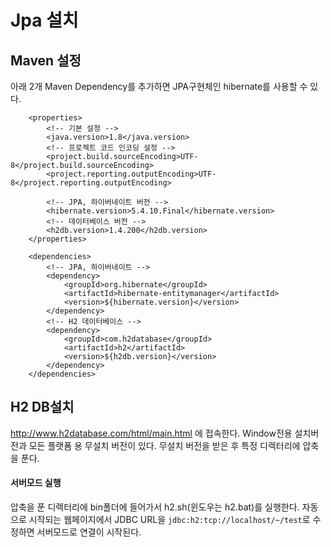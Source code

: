 # Jpa 설치

##  Maven 설정
아래 2개 Maven Dependency를 추가하면 JPA구현체인 hibernate를 사용할 수 있다. 

```{xml}
	<properties>
		<!-- 기본 설정 -->
		<java.version>1.8</java.version>
		<!-- 프로젝트 코드 인코딩 설정 -->
		<project.build.sourceEncoding>UTF-8</project.build.sourceEncoding>
		<project.reporting.outputEncoding>UTF-8</project.reporting.outputEncoding>

		<!-- JPA, 하이버네이트 버전 -->
		<hibernate.version>5.4.10.Final</hibernate.version>
		<!-- 데이터베이스 버전 -->
		<h2db.version>1.4.200</h2db.version>
	</properties>

	<dependencies>
		<!-- JPA, 하이버네이트 -->
		<dependency>
			<groupId>org.hibernate</groupId>
			<artifactId>hibernate-entitymanager</artifactId>
			<version>${hibernate.version}</version>
		</dependency>
		<!-- H2 데이터베이스 -->
		<dependency>
			<groupId>com.h2database</groupId>
			<artifactId>h2</artifactId>
			<version>${h2db.version}</version>
		</dependency>
	</dependencies>
```

## H2 DB설치

http://www.h2database.com/html/main.html 에 접속한다. 
Window전용 설치버전과 모든 플랫폼 용 무설치 버전이 있다. 
무설치 버전을 받은 후 특정 디렉터리에 압축을 푼다. 

#### 서버모드 실행
압축을 푼 디렉터리에 bin폴더에 들어가서 h2.sh(윈도우는 h2.bat)를 실행한다. 
자동으로 시작되는 웹페이지에서 JDBC URL을 `jdbc:h2:tcp://localhost/~/test`로 수정하면 서버모드로 연결이 시작된다. 